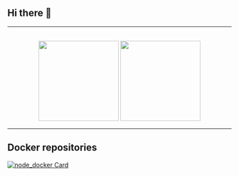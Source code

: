 ## Hi there 👋

---

<br>

  <div align="center">
  <img height="180em" src="https://github-readme-stats.vercel.app/api?username=ericloumendes&show_icons=true&theme=date_night"/>
  <img height="180em" src="https://github-readme-stats.vercel.app/api/top-langs/?username=ericloumendes&layout=donut&theme=date_night"/>
</div>

---

## Docker repositories
[![node_docker Card](https://github-readme-stats.vercel.app/api/pin/?username=ericloumendes&repo=node_docker&show_icons=true&theme=date_night)](https://github.com/ericloumendes/node_docker)



<!--
**ericloumendes/ericloumendes** is a ✨ _special_ ✨ repository because its `README.md` (this file) appears on your GitHub profile.

Here are some ideas to get you started:

- 🔭 I’m currently working on ...
- 🌱 I’m currently learning ...
- 👯 I’m looking to collaborate on ...
- 🤔 I’m looking for help with ...
- 💬 Ask me about ...
- 📫 How to reach me: ...
- 😄 Pronouns: ...
- ⚡ Fun fact: ...
-->
